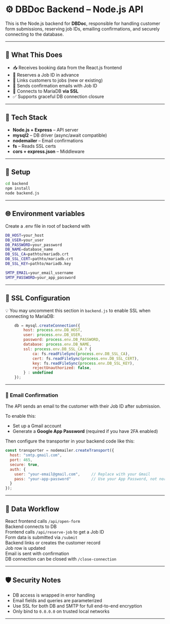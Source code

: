 # ⚙️ DBDoc Backend – Node.js API

This is the Node.js backend for **DBDoc**, responsible for handling customer form submissions, reserving job IDs, emailing confirmations, and securely connecting to the database.

---

## 🚀 What This Does

- 📥 Receives booking data from the React.js frontend
- 📌 Reserves a Job ID in advance
- 🔁 Links customers to jobs (new or existing)
- 📨 Sends confirmation emails with Job ID
- 🔐 Connects to MariaDB **via SSL**
- ✅ Supports graceful DB connection closure

---

## 🧱 Tech Stack

- **Node.js + Express** – API server
- **mysql2** – DB driver (async/await compatible)
- **nodemailer** – Email confirmations
- **fs** – Reads SSL certs
- **cors + express.json** – Middleware

---

## 🔧 Setup

```bash
cd backend
npm install
node backend.js
```

---
## 🌐 Environment variables
Create a .env file in root of backend with 
```bash
DB_HOST=your_host
DB_USER=your_user
DB_PASSWORD=your_password
DB_NAME=database_name
DB_SSL_CA=pathto/mariadb.crt
DB_SSL_CERT=pathto/mariadb.crt  
DB_SSL_KEY=pathto/mariadb.key  

SMTP_EMAIL=your_email_username
SMTP_PASSWORD=your_app_password

```
---



## 🔐 SSL Configuration

💡 You may uncomment this section in `backend.js` to enable SSL when connecting to MariaDB:

```js
    db = mysql.createConnection({
        host: process.env.DB_HOST,
        user: process.env.DB_USER,
        password: process.env.DB_PASSWORD,
        database: process.env.DB_NAME,
        ssl: process.env.DB_SSL_CA ? {
            ca: fs.readFileSync(process.env.DB_SSL_CA),
            cert: fs.readFileSync(process.env.DB_SSL_CERT),
            key: fs.readFileSync(process.env.DB_SSL_KEY),
            rejectUnauthorized: false,
        } : undefined
    });
```
---
### 📨 Email Confirmation

The API sends an email to the customer with their Job ID after submission.

To enable this:

- Set up a Gmail account
- Generate a **Google App Password** (required if you have 2FA enabled)

Then configure the transporter in your backend code like this:

```js
const transporter = nodemailer.createTransport({
  host: "smtp.gmail.com",
  port: 465,
  secure: true,
  auth: {
    user: "your-email@gmail.com",     // Replace with your Gmail
    pass: "your-app-password"         // Use your App Password, not normal Gmail password
  }
});
```
---

## 🔄 Data Workflow

React frontend calls `/api/open-form`  
Backend connects to DB  
Frontend calls `/api/reserve-job` to get a Job ID  
Form data is submitted via `/submit`  
Backend links or creates the customer record  
Job row is updated  
Email is sent with confirmation  
DB connection can be closed with `/close-connection`

---

## 🛡 Security Notes

- DB access is wrapped in error handling  
- Email fields and queries are parameterized  
- Use SSL for both DB and SMTP for full end-to-end encryption  
- Only bind to `0.0.0.0` on trusted local networks

---




